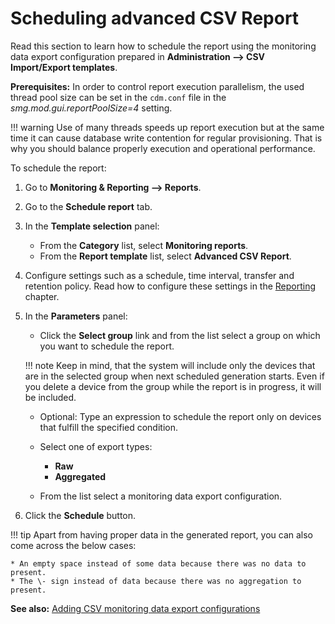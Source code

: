 # Scheduling advanced CSV Report

Read this section to learn how to schedule the report using the monitoring data export configuration prepared in **Administration —> CSV Import/Export templates**.

**Prerequisites:** In order to control report execution parallelism, the used thread pool size can be set in the `cdm.conf` file in the *smg.mod.gui.reportPoolSize=4* setting.

!!! warning
    Use of many threads speeds up report execution but at the same time it can cause database write contention for regular provisioning. That is why you should balance properly execution
    and operational performance.

To schedule the report:

1. Go to **Monitoring & Reporting —> Reports**.
2. Go to the **Schedule report** tab.
3. In the **Template selection** panel:

    * From the **Category** list, select **Monitoring reports**.
    * From the **Report template** list, select **Advanced CSV Report**.

4. Configure settings such as a schedule, time interval, transfer and retention policy. Read how to configure these settings in the [Reporting](reporting.html) chapter.
5. In the **Parameters** panel:

    * Click the **Select group** link and from the list select a group on which you want to schedule the report.

    !!! note
        Keep in mind, that the system will include only the devices that are in the selected group when next scheduled generation starts. Even if you delete a device from the group while the report is in progress, it will be included.

    * Optional: Type an expression to schedule the report only on devices that fulfill the specified condition.
    * Select one of export types:
        * **Raw**
        * **Aggregated**

    * From the list select a monitoring data export configuration.

6. Click the **Schedule** button.

!!! tip
    Apart from having proper data in the generated report, you can also come across the below cases:

    * An empty space instead of some data because there was no data to present.
    * The \- sign instead of data because there was no aggregation to present.

**See also:** [Adding CSV monitoring data export configurations](../User_Interface_Reference/Administration/CSV_Import_%26_Export_templates/Adding_CSV_export_configurations_for_monitoring.html)
